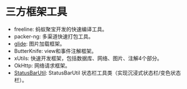 
# 三方框架工具

- freeline: 蚂蚁聚宝开发的快速编译工具。
- packer-ng: 多渠道快速打包工具。
- [glide][1]: 图片加载框架。
- ButterKnife: view和事件注解框架。
- xUtils: 快速开发框架，包括数据库、网络、图片、注解4个部分。
- OkHttp: 网络请求框架。
- [StatusBarUtil][2]: StatusBarUtil 状态栏工具类（实现沉浸式状态栏/变色状态栏）。









[1]: https://github.com/bumptech/glide
[2]: https://github.com/laobie/StatusBarUtil